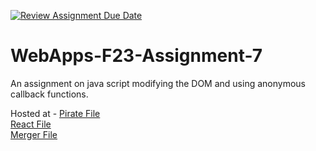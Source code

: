 [![Review Assignment Due Date](https://classroom.github.com/assets/deadline-readme-button-24ddc0f5d75046c5622901739e7c5dd533143b0c8e959d652212380cedb1ea36.svg)](https://classroom.github.com/a/Kv-XePEp)
# WebApps-F23-Assignment-7
An assignment on java script modifying the DOM and using anonymous callback functions.

Hosted at - [Pirate File](https://44-563-webapps-f23.github.io/44563-webapps-f23-assignment7-AmoghNalla/pirate.html)        
            [React File](https://44-563-webapps-f23.github.io/44563-webapps-f23-assignment7-AmoghNalla/react.html)
            <br>
            [Merger File](https://44-563-webapps-f23.github.io/44563-webapps-f23-assignment7-AmoghNalla/merger.html)
